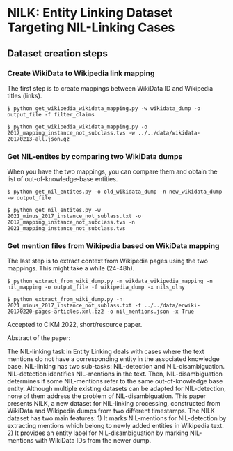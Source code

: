 # NILK: Entity Linking Dataset Targeting NIL-Linking Cases

## Dataset creation steps

### Create WikiData to Wikipedia link mapping
The first step is to create mappings between WikiData ID and Wikipedia titles (links). 

```
$ python get_wikipedia_wikidata_mapping.py -w wikidata_dump -o output_file -f filter_claims

$ python get_wikipedia_wikidata_mapping.py -o 2017_mapping_instance_not_subclass.tvs -w ../../data/wikidata-20170213-all.json.gz
```

### Get NIL-entites by comparing two WikiData dumps
When you have the two mappings, you can compare them and obtain the list of out-of-knowledge-base entities.

```
$ python get_nil_entites.py -o old_wikidata_dump -n new_wikidata_dump -w output_file

$ python get_nil_entites.py -w 2021_minus_2017_instance_not_sublass.txt -o 2017_mapping_instance_not_subclass.tvs -n 2021_mapping_instance_not_subclass.tvs
```

### Get mention files from Wikipedia based on WikiData mapping
The last step is to extract context from Wikipedia pages using the two mappings. This might take a while (24-48h).
```
$ python extract_from_wiki_dump.py -m wikdata_wikipedia_mapping -n nil_mapping -o output_file -f wikipedia_dump -x nils_olny

$ python extract_from_wiki_dump.py -n 2021_minus_2017_instance_not_sublass.txt -f ../../data/enwiki-20170220-pages-articles.xml.bz2 -o nil_mentions.json -x True
```

Accepted to CIKM 2022, short/resource paper.

Abstract of the paper:

The NIL-linking task in Entity Linking deals with cases where the text mentions do not have a corresponding entity in the associated knowledge base. NIL-linking has two sub-tasks: NIL-detection and NIL-disambiguation. NIL-detection identifies NIL-mentions in the text. Then, NIL-disambiguation determines if some NIL-mentions refer to the same out-of-knowledge base entity. Although multiple existing datasets can be adapted for NIL-detection, none of them address the problem of NIL-disambiguation. This paper presents NILK, a new dataset for NIL-linking processing, constructed from WikiData and Wikipedia dumps from two different timestamps. The NILK dataset has two main features: 1) It marks NIL-mentions for NIL-detection by extracting mentions which belong to newly added entities in Wikipedia text. 2) It provides an entity label for NIL-disambiguation by marking NIL-mentions with WikiData IDs from the newer dump.  
